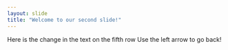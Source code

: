 ```yaml
---
layout: slide
title: "Welcome to our second slide!"
---
```

Here is the change in the text on the fifth row
Use the left arrow to go back!
